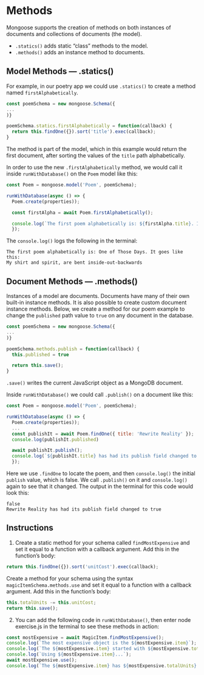# Methods 

Mongoose supports the creation of methods on both instances of documents and collections of documents (the model).
- ``.statics()`` adds static “class” methods to the model.
- ``.methods()`` adds an instance method to documents.

## Model Methods — .statics()

For example, in our poetry app we could use `.statics()` to create a method named `firstAlphabetically`.
```javascript
const poemSchema = new mongoose.Schema({
...
)}

poemSchema.statics.firstAlphabetically = function(callback) {
  return this.findOne({}).sort('title').exec(callback);
}
```

The method is part of the model, which in this example would return the first document, after sorting the values of the ``title`` path alphabetically.

In order to use the new ``.firstAlphabetically`` method, we would call it inside ``runWithDatabase()`` on the ``Poem`` model like this:
```javascript
const Poem = mongoose.model('Poem', poemSchema);

runWithDatabase(async () => {
  Poem.create(properties));

  const firstAlpha = await Poem.firstAlphabetically();

  console.log(`The first poem alphabetically is: ${firstAlpha.title}. It goes like this: ${'\n'} ${firstAlpha.body}`);
  });
```

The ``console.log()`` logs the following in the terminal:
```
The first poem alphabetically is: One of Those Days. It goes like this:
My shirt and spirit, are bent inside-out-backwards
```

## Document Methods — .methods()
Instances of a model are documents. Documents have many of their own built-in instance methods. It is also possible to create custom document instance methods. Below, we create a method for our poem example to change the ``published`` path value to ``true`` on any document in the database.
```javascript
const poemSchema = new mongoose.Schema({
...
)}

poemSchema.methods.publish = function(callback) {
  this.published = true

  return this.save();
}
```

``.save()`` writes the current JavaScript object as a MongoDB document.

Inside ``runWithDatabase()`` we could call ``.publish()`` on a document like this:
```javascript
const Poem = mongoose.model('Poem', poemSchema);

runWithDatabase(async () => {
  Poem.create(properties));
  ...
  const publishIt = await Poem.findOne({ title: 'Rewrite Reality' });
  console.log(publishIt.published)

  await publishIt.publish();
  console.log(`${publishIt.title} has had its publish field changed to ${publishIt.published}`)
  });
```

Here we use ``.findOne`` to locate the poem, and then ``console.log()`` the initial ``publish`` value, which is false. We call ``.publish()`` on it and ``console.log()`` again to see that it changed. The output in the terminal for this code would look this:
```
false
Rewrite Reality has had its publish field changed to true
```

## Instructions

1. Create a static method for your schema called ``findMostExpensive`` and set it equal to a function with a callback argument. Add this in the function’s body:
```javascript
return this.findOne({}).sort('unitCost').exec(callback);
```

Create a method for your schema using the syntax ``magicItemSchema.methods.use`` and set it equal to a function with a callback argument. Add this in the function’s body:
```javascript
this.totalUnits -= this.unitCost;
return this.save();
```

2. You can add the following code in ``runWithDatabase()``, then enter node exercise.js in the terminal to see these methods in action:
```javascript
const mostExpensive = await MagicItem.findMostExpensive();
console.log(`The most expensive object is the ${mostExpensive.item}`);
console.log(`The ${mostExpensive.item} started with ${mostExpensive.totalUnits} charges.`);
console.log(`Using ${mostExpensive.item}...`);    
await mostExpensive.use();
console.log(`The ${mostExpensive.item} has ${mostExpensive.totalUnits} charges left.`);
```